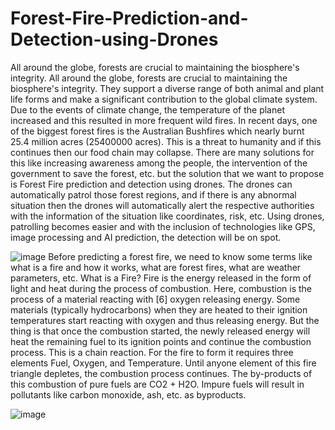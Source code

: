 # Forest-Fire-Prediction-and-Detection-using-Drones
All around the globe, forests are crucial to maintaining the biosphere's integrity. 
All around the globe, forests are crucial to 
maintaining the biosphere's integrity. They 
support a diverse range of both animal and plant 
life forms and make a significant contribution to 
the global climate system. Due to the events of 
climate change, the temperature of the planet 
increased and this resulted in more frequent wild
fires. In recent days, one of the biggest forest fires 
is the Australian Bushfires which nearly burnt 
25.4 million acres (25400000 acres). This is a 
threat to humanity and if this continues then our 
food chain may collapse. There are many 
solutions for this like increasing awareness 
among the people, the intervention of the 
government to save the forest, etc. but the solution 
that we want to propose is Forest Fire prediction 
and detection using drones. The drones can 
automatically patrol those forest regions, and if 
there is any abnormal situation then the drones
will automatically alert the respective authorities 
with the information of the situation like 
coordinates, risk, etc. Using drones, patrolling 
becomes easier and with the inclusion of 
technologies like GPS, image processing and AI
prediction, the detection will be on spot.

![image](https://user-images.githubusercontent.com/72542171/204486879-5a988d05-e3d3-412f-bd4e-eaad3dcaee4c.png)
Before predicting a forest fire, we need to know 
some terms like what is a fire and how it works, 
what are forest fires, what are weather parameters, 
etc. 
What is a Fire? Fire is the energy released in the 
form of light and heat during the process of 
combustion. Here, combustion is the process of a 
material reacting with [6] oxygen releasing energy.
Some materials (typically hydrocarbons) when they 
are heated to their ignition temperatures start 
reacting with oxygen and thus releasing energy. 
But the thing is that once the combustion started, 
the newly released energy will heat the remaining 
fuel to its ignition points and continue the 
combustion process. This is a chain reaction. For 
the fire to form it requires three elements Fuel, 
Oxygen, and Temperature. Until anyone element of 
this fire triangle depletes, the combustion process 
continues. The by-products of this combustion of 
pure fuels are CO2 + H2O. Impure fuels will result 
in pollutants like carbon monoxide, ash, etc. as byproducts.

![image](https://user-images.githubusercontent.com/72542171/204487090-86f6701a-60ee-4939-9532-b3f3d9a577f9.png)

